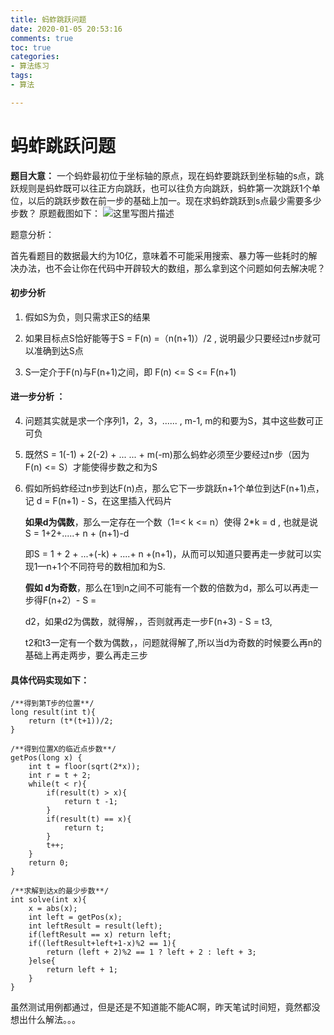 ```yaml
---
title: 蚂蚱跳跃问题
date: 2020-01-05 20:53:16
comments: true
toc: true
categories:
- 算法练习
tags: 
- 算法

---
```

# 蚂蚱跳跃问题

**题目大意：**
一个蚂蚱最初位于坐标轴的原点，现在蚂蚱要跳跃到坐标轴的s点，跳跃规则是蚂蚱既可以往正方向跳跃，也可以往负方向跳跃，蚂蚱第一次跳跃1个单位，以后的跳跃步数在前一步的基础上加一。现在求蚂蚱跳跃到s点最少需要多少步数？
原题截图如下：
![这里写图片描述](https://imgconvert.csdnimg.cn/aHR0cDovL2ltZy5ibG9nLmNzZG4ubmV0LzIwMTYwOTIwMTY0ODI4Mjgw?x-oss-process=image/format,png)


题意分析：

首先看题目的数据最大约为10亿，意味着不可能采用搜索、暴力等一些耗时的解决办法，也不会让你在代码中开辟较大的数组，那么拿到这个问题如何去解决呢？

#### 初步分析

 1. 假如S为负，则只需求正S的结果
 
 2. 如果目标点S恰好能等于S = F(n) =（n(n+1)）/2 , 说明最少只要经过n步就可以准确到达S点
 
 3. S一定介于F(n)与F(n+1)之间，即 F(n) <= S <= F(n+1)
 
#### 进一步分析 ：

 4. 问题其实就是求一个序列1，2，3，...... , m-1, m的和要为S，其中这些数可正可负
 
 5. 既然S = 1(-1) + 2(-2) + ... ... + m(-m)那么蚂蚱必须至少要经过n步（因为F(n) <= S）才能使得步数之和为S
 
 6. 假如所蚂蚱经过n步到达F(n)点，那么它下一步跳跃n+1个单位到达F(n+1)点，记 d = F(n+1) - S，在这里插入代码片
 
    **如果d为偶数**，那么一定存在一个数（1=< k <= n）使得 2*k = d , 也就是说 S = 1+2+.....+ n + (n+1)-d

    即S = 1 + 2 + ...+(-k) + ....+ n +(n+1)，从而可以知道只要再走一步就可以实现1—n+1个不同符号的数相加和为S.

    **假如 d为奇数**，那么在1到n之间不可能有一个数的倍数为d，那么可以再走一步得F(n+2）- S = 
    
    d2，如果d2为偶数，就得解，，否则就再走一步F(n+3) - S = t3,   

    t2和t3一定有一个数为偶数，，问题就得解了,所以当d为奇数的时候要么再n的基础上再走两步，要么再走三步


#### 具体代码实现如下：


```
/**得到第T步的位置**/
long result(int t){
    return (t*(t+1))/2;
}

/**得到位置X的临近点步数**/
getPos(long x) {
	int t = floor(sqrt(2*x));
	int r = t + 2;
	while(t < r){
		if(result(t) > x){
			return t -1;
		}
		if(result(t) == x){
			return t;
		}
		t++;	
 	}
 	return 0;
}

/**求解到达x的最少步数**/
int solve(int x){
    x = abs(x);
	int left = getPos(x);
	int leftResult = result(left);
	if(leftResult == x) return left;
	if((leftResult+left+1-x)%2 == 1){
		return (left + 2)%2 == 1 ? left + 2 : left + 3;
	}else{
		return left + 1;
	}
}
```

虽然测试用例都通过，但是还是不知道能不能AC啊，昨天笔试时间短，竟然都没想出什么解法。。。

